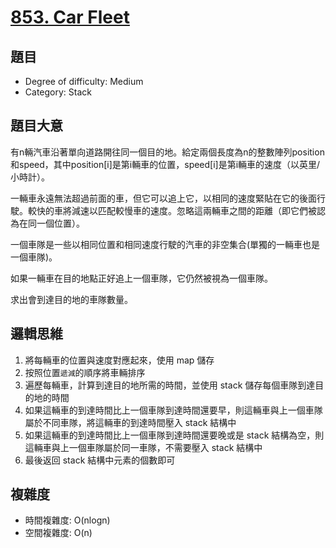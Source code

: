 # [853. Car Fleet](https://leetcode.com/problems/car-fleet/)

## 題目
- Degree of difficulty: Medium
- Category: Stack

## 題目大意
有n輛汽車沿著單向道路開往同一個目的地。給定兩個長度為n的整數陣列position和speed，其中position[i]是第i輛車的位置，speed[i]是第i輛車的速度（以英里/小時計）。

一輛車永遠無法超過前面的車，但它可以追上它，以相同的速度緊貼在它的後面行駛。較快的車將減速以匹配較慢車的速度。忽略這兩輛車之間的距離（即它們被認為在同一個位置）。

一個車隊是一些以相同位置和相同速度行駛的汽車的非空集合(單獨的一輛車也是一個車隊)。

如果一輛車在目的地點正好追上一個車隊，它仍然被視為一個車隊。

求出會到達目的地的車隊數量。

## 邏輯思維
1. 將每輛車的位置與速度對應起來，使用 map 儲存
2. 按照位置`遞減`的順序將車輛排序
3. 遍歷每輛車，計算到達目的地所需的時間，並使用 stack 儲存每個車隊到達目的地的時間
4. 如果這輛車的到達時間比上一個車隊到達時間還要早，則這輛車與上一個車隊屬於不同車隊，將這輛車的到達時間壓入 stack 結構中
5. 如果這輛車的到達時間比上一個車隊到達時間還要晚或是 stack 結構為空，則這輛車與上一個車隊屬於同一車隊，不需要壓入 stack 結構中
6. 最後返回 stack 結構中元素的個數即可

## 複雜度
- 時間複雜度: O(nlogn)
- 空間複雜度: O(n)
